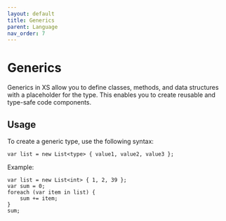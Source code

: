 ```yaml
---
layout: default
title: Generics
parent: Language
nav_order: 7
---
```


# Generics

Generics in XS allow you to define classes, methods, and data structures with a placeholder for the type. This enables you to create reusable and type-safe code components.

## Usage

To create a generic type, use the following syntax:

```
var list = new List<type> { value1, value2, value3 };
```

Example:

```
var list = new List<int> { 1, 2, 39 };
var sum = 0;
foreach (var item in list) {
    sum += item;
}
sum;
```
